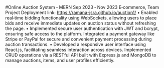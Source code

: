 #Online Auction System ‑ MERN                                                                                  Sep 2023 ‑ Nov 2023
E‑commerce, Team Project
Deployment link:  https://ramana-jsra.github.io/auction1/
• Enabled real‑time bidding functionality using WebSockets, allowing users to place bids and receive immediate updates on auction
status without refreshing the page.
• Implemented secure user authentication with JWT and bcrypt, ensuring safe access to the platform. Integrated a payment gateway
like Stripe or PayPal for secure and convenient payment processing during auction transactions.
• Developed a responsive user interface using React.js, facilitating seamless interaction across devices. Implemented CRUD operations
via a RESTful API built with Express.js and MongoDB to manage auctions, items, and user profiles efficiently.
